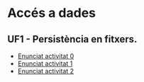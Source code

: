 # Accés a dades
## UF1 - Persistència en fitxers.

- [Enunciat activitat 0](activitat1.md)
- [Enunciat activitat 1](activitat1.md)
- [Enunciat activitat 2](activitat2.md)
